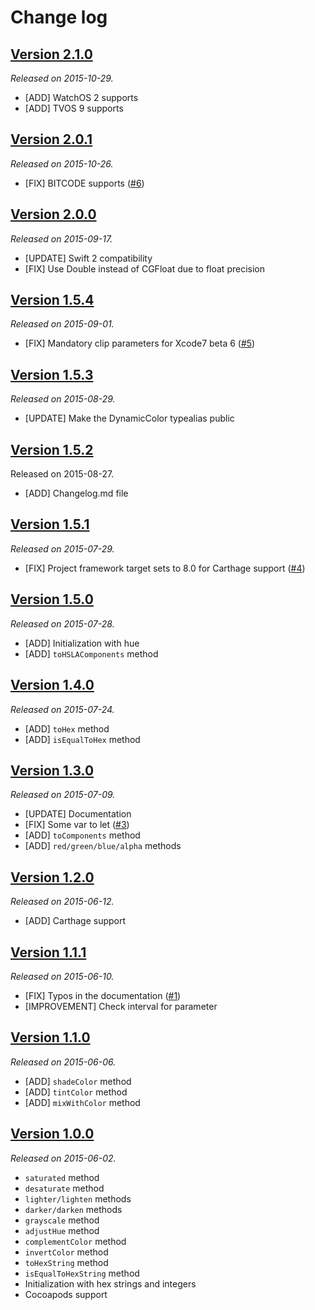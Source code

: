 # Change log

## [Version 2.1.0](https://github.com/yannickl/DynamicColor/releases/tag/2.1.0)
*Released on 2015-10-29.*

- [ADD] WatchOS 2 supports
- [ADD] TVOS 9 supports

## [Version 2.0.1](https://github.com/yannickl/DynamicColor/releases/tag/2.0.1)
*Released on 2015-10-26.*

- [FIX] BITCODE supports ([#6](https://github.com/yannickl/DynamicColor/pull/6))

## [Version 2.0.0](https://github.com/yannickl/DynamicColor/releases/tag/2.0.0)
*Released on 2015-09-17.*

- [UPDATE] Swift 2 compatibility
- [FIX] Use Double instead of CGFloat due to float precision

## [Version 1.5.4](https://github.com/yannickl/DynamicColor/releases/tag/1.5.4)
*Released on 2015-09-01.*

- [FIX] Mandatory clip parameters for Xcode7 beta 6 ([#5](https://github.com/yannickl/DynamicColor/pull/5))

## [Version 1.5.3](https://github.com/yannickl/DynamicColor/releases/tag/1.5.3)
*Released on 2015-08-29.*

- [UPDATE] Make the DynamicColor typealias public

## [Version 1.5.2](https://github.com/yannickl/DynamicColor/releases/tag/1.5.2)
Released on 2015-08-27.

- [ADD] Changelog.md file

## [Version 1.5.1](https://github.com/yannickl/DynamicColor/releases/tag/1.5.1)
*Released on 2015-07-29.*

- [FIX] Project framework target sets to 8.0 for Carthage support ([#4](https://github.com/yannickl/DynamicColor/pull/4))

## [Version 1.5.0](https://github.com/yannickl/DynamicColor/releases/tag/1.5.0)
*Released on 2015-07-28.*

- [ADD] Initialization with hue
- [ADD] `toHSLAComponents` method

## [Version 1.4.0](https://github.com/yannickl/DynamicColor/releases/tag/1.4.0)
*Released on 2015-07-24.*

- [ADD] `toHex` method
- [ADD] `isEqualToHex` method

## [Version 1.3.0](https://github.com/yannickl/DynamicColor/releases/tag/1.3.0)
*Released on 2015-07-09.*

- [UPDATE] Documentation
- [FIX] Some var to let ([#3](https://github.com/yannickl/DynamicColor/pull/3))
- [ADD] `toComponents` method
- [ADD] `red/green/blue/alpha` methods

## [Version 1.2.0](https://github.com/yannickl/DynamicColor/releases/tag/1.2.0)
*Released on 2015-06-12.*

- [ADD] Carthage support

## [Version 1.1.1](https://github.com/yannickl/DynamicColor/releases/tag/1.1.1)
*Released on 2015-06-10.*

- [FIX] Typos in the documentation ([#1](https://github.com/yannickl/DynamicColor/pull/1))
- [IMPROVEMENT] Check interval for parameter

## [Version 1.1.0](https://github.com/yannickl/DynamicColor/releases/tag/1.1.0)
*Released on 2015-06-06.*

- [ADD] `shadeColor` method
- [ADD] `tintColor` method
- [ADD] `mixWithColor` method

## [Version 1.0.0](https://github.com/yannickl/DynamicColor/releases/tag/1.0.0)
*Released on 2015-06-02.*

- `saturated` method
- `desaturate` method
- `lighter/lighten` methods
- `darker/darken` methods
- `grayscale` method
- `adjustHue` method
- `complementColor` method
- `invertColor` method
- `toHexString` method
- `isEqualToHexString` method
- Initialization with hex strings and integers
- Cocoapods support
